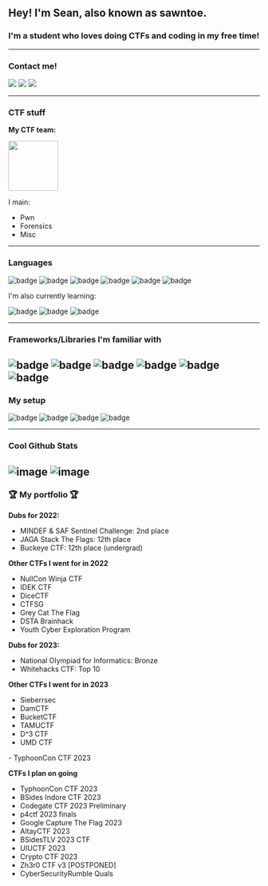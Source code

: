 ## Hey! I'm Sean, also known as sawntoe.

### I'm a student who loves doing CTFs and coding in my free time!

---
### Contact me!
[<img src="https://img.shields.io/badge/Discord-5865F2?style=for-the-badge&logo=discord&logoColor=white"/>](https://discordapp.com/users/924962383514984498/)
[<img src="https://img.shields.io/badge/matrix-000000?style=for-the-badge&logo=Matrix&logoColor=white" />](https://matrix.org)
[<img src="https://img.shields.io/badge/GnuPG_Public_Key-333?style=for-the-badge&logo=GNU Privacy Guard&logoColor=0093DD">](http://keyserver.ubuntu.com/pks/lookup?op=get&search=0x3dd5813ee5ac4125)

---
### CTF stuff
**My CTF team:**

[<img src="https://ctftime.org/static/images/ct/logo.svg" width="100px"/>](https://ctftime.org/team/20850)

I main:
- Pwn
- Forensics
- Misc

---
### Languages
![badge](https://img.shields.io/badge/C-00599C?style=for-the-badge&logo=c&logoColor=white)
![badge](https://img.shields.io/badge/C%23-239120?style=for-the-badge&logo=c-sharp&logoColor=white)
![badge](https://img.shields.io/badge/C%2B%2B-00599C?style=for-the-badge&logo=c%2B%2B&logoColor=white)
![badge](https://img.shields.io/badge/Python-FFD43B?style=for-the-badge&logo=python&logoColor=blue)
![badge](https://img.shields.io/badge/JavaScript-323330?style=for-the-badge&logo=javascript&logoColor=F7DF1E)
![badge](https://img.shields.io/badge/GNU%20Bash-4EAA25?style=for-the-badge&logo=GNU%20Bash&logoColor=white)

I'm also currently learning:

![badge](https://img.shields.io/badge/Rust-black?style=for-the-badge&logo=rust&logoColor=#E57324)
![badge](https://img.shields.io/badge/Go-00ADD8?style=for-the-badge&logo=go&logoColor=white)
![badge](https://img.shields.io/badge/Haskell-5D4F85?style=for-the-badge&logo=haskell&logoColor=white)

---
### Frameworks/Libraries I'm familiar with
![badge](https://img.shields.io/badge/Docker-2CA5E0?style=for-the-badge&logo=docker&logoColor=white)
![badge](https://img.shields.io/badge/Markdown-000000?style=for-the-badge&logo=markdown&logoColor=white)
![badge](https://img.shields.io/badge/Jupyter-F37626.svg?&style=for-the-badge&logo=Jupyter&logoColor=white)
![badge](https://img.shields.io/badge/Flask-000000?style=for-the-badge&logo=flask&logoColor=white)
![badge](https://img.shields.io/badge/GIT-E44C30?style=for-the-badge&logo=git&logoColor=white)
![badge](https://img.shields.io/badge/Selenium-43B02A?style=for-the-badge&logo=Selenium&logoColor=white)
---
### My setup

![badge](https://img.shields.io/badge/Arch_Linux-1793D1?style=for-the-badge&logo=arch-linux&logoColor=white)
![badge](https://img.shields.io/badge/NeoVim-%2357A143.svg?&style=for-the-badge&logo=neovim&logoColor=white)
![badge](https://img.shields.io/badge/Firefox_Browser-FF7139?style=for-the-badge&logo=Firefox-Browser&logoColor=white)
![badge](https://img.shields.io/badge/alacritty-F46D01?style=for-the-badge&logo=alacritty&logoColor=white)

---

### Cool Github Stats

![image](https://github-readme-stats-git-masterrstaa-rickstaa.vercel.app/api?username=sawntoe&theme=tokyonight)
![image](https://github-readme-streak-stats.herokuapp.com/?user=sawntoe&theme=tokyonight)
---

### 🏆 My portfolio 🏆

**Dubs for 2022:**
- MINDEF & SAF Sentinel Challenge: 2nd place
- JAGA Stack The Flags: 12th place
- Buckeye CTF: 12th place (undergrad)

**Other CTFs I went for in 2022**
- NullCon Winja CTF
- IDEK CTF
- DiceCTF
- CTFSG
- Grey Cat The Flag
- DSTA Brainhack
- Youth Cyber Exploration Program

**Dubs for 2023:**
- National Olympiad for Informatics: Bronze
- Whitehacks CTF: Top 10

**Other CTFs I went for in 2023**
- Sieberrsec
- DamCTF
- BucketCTF
- TAMUCTF
- D^3 CTF
- UMD CTF
<portfolio-completed>
- TyphoonCon CTF 2023
</portfolio-completed>


**CTFs I plan on going**
<portfolio-incomplete>
- TyphoonCon CTF 2023
- BSides Indore CTF 2023
- Codegate CTF 2023 Preliminary
- p4ctf 2023 finals
- Google Capture The Flag 2023
- AltayCTF 2023
- BSidesTLV 2023 CTF
- UIUCTF 2023
- Crypto CTF 2023
- Zh3r0 CTF v3 [POSTPONED]
- CyberSecurityRumble Quals
</portfolio-incomplete>


